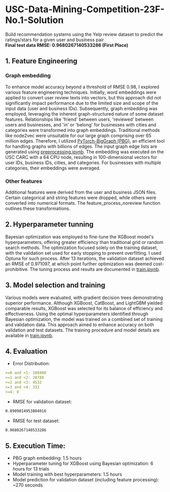 # USC-Data-Mining-Competition-23F-No.1-Solution
Build recommendation systems using the Yelp review dataset to predict the ratings/stars for a given user and business pair\
**Final test data RMSE: 0.9680267140533286 (First Place)**

## 1. Feature Engineering
### Graph embedding
To enhance model accuracy beyond a threshold of RMSE 0.98, I explored various feature engineering techniques. Initially, word embeddings were applied to convert user review texts into vectors, but this approach did not significantly impact performance due to the limited size and scope of the input data (user and business IDs). Subsequently, graph embedding was employed, leveraging the inherent graph-structured nature of some dataset features. Relationships like 'friend' between users, 'reviewed' between users and businesses, and 'in' or 'belong' for businesses with cities and categories were transformed into graph embeddings. Traditional methods like node2vec were unsuitable for our large graph comprising over 65 million edges. Therefore, I utilized [PyTorch-BigGraph (PBG)](https://github.com/facebookresearch/PyTorch-BigGraph
), an efficient tool for handling graphs with billions of edges. The input graph edge lists are generated using [preprocessing.ipynb](preprocessing.ipynb). The embedding was executed on the USC CARC with a 64 CPU node, resulting in 100-dimensional vectors for user IDs, business IDs, cities, and categories. For businesses with multiple categories, their embeddings were averaged.

### Other features
Additional features were derived from the user and business JSON files. Certain categorical and string features were dropped, while others were converted into numerical formats. The feature_process_noreview function outlines these transformations.

## 2. Hyperparameter tunning
Bayesian optimization was employed to fine-tune the XGBoost model's hyperparameters, offering greater efficiency than traditional grid or random search methods. The optimization focused solely on the training dataset, with the validation set used for early stopping to prevent overfitting. I used Optuna for such process. After 13 iterations, the validation dataset achieved an RMSE of 0.971097, at which point further optimization was deemed cost-prohibitive. The tuning process and results are documented in [train.ipynb](train.ipynb).

## 3. Model selection and training
Various models were evaluated, with gradient decision trees demonstrating superior performance. Although XGBoost, CatBoost, and LightGBM yielded comparable results, XGBoost was selected for its balance of efficiency and effectiveness. Using the optimal hyperparameters identified through Bayesian optimization, the model was trained on a combined set of training and validation data. This approach aimed to enhance accuracy on both validation and test datasets. The training procedure and model details are available in [train.ipynb](train.ipynb).

## 4. Evaluation 
- Error Distribution: 
```markdown
>=0 and <1: 108400
>=1 and <2: 28780
>=2 and <3: 4532
>=3 and <4: 332
>=4: 0
```
- RMSE for validation dataset:
```markdown
0.8909814953804016
```
- RMSE for test dataset:
```markdown
0.9680267140533286
```
## 5. Execution Time:
- PBG graph embedding: 1.5 hours
- Hyperparameter tuning for XGBoost using Bayesian optimization: 6 hours for 13 trials
- Model training with best hyperparameters: 1.5 hours
- Model prediction for validation dataset (including feature processing): ~270 seconds
